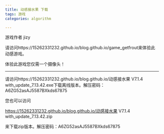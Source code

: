 ```yaml
---
title: 动感接水果 下载
tags: 游戏
categories: algorithm

---
```


游戏作者 jizy

请访问https://15262331232.github.io/blog.github.io/game_getfrout来体验此动感游戏。

体验此游戏您仅需一个摄像头！

-------------------------------------------------------------------------------------------------------------------------------------------

请访问https://15262331232.github.io/blog.github.io/动感接水果 V7.1.4 with_update_7.13.42.exe下载离线版本。解压密码：A6ZG52asAJ5587BXkds67875

您也可以访问

https://15262331232.github.io/blog.github.io/动感接水果 V7.1.4 with_update_7.13.42.zip 

来下载zip版本。解压密码：A6ZG52asAJ5587BXkds67875





